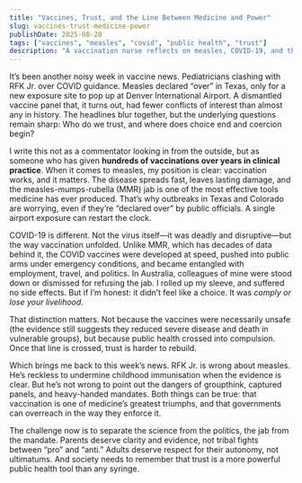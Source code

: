 ```yaml
---
title: "Vaccines, Trust, and the Line Between Medicine and Power"
slug: vaccines-trust-medicine-power
publishDate: 2025-08-20
tags: ["vaccines", "measles", "covid", "public health", "trust"]
description: "A vaccination nurse reflects on measles, COVID-19, and the line between medicine and government overreach."
---
```


It’s been another noisy week in vaccine news. Pediatricians clashing with RFK Jr. over COVID guidance. Measles declared “over” in Texas, only for a new exposure site to pop up at Denver International Airport. A dismantled vaccine panel that, it turns out, had fewer conflicts of interest than almost any in history. The headlines blur together, but the underlying questions remain sharp: Who do we trust, and where does choice end and coercion begin?

I write this not as a commentator looking in from the outside, but as someone who has given **hundreds of vaccinations over years in clinical practice**. When it comes to measles, my position is clear: vaccination works, and it matters. The disease spreads fast, leaves lasting damage, and the measles-mumps-rubella (MMR) jab is one of the most effective tools medicine has ever produced. That’s why outbreaks in Texas and Colorado are worrying, even if they’re “declared over” by public officials. A single airport exposure can restart the clock.  

COVID-19 is different. Not the virus itself—it was deadly and disruptive—but the way vaccination unfolded. Unlike MMR, which has decades of data behind it, the COVID vaccines were developed at speed, pushed into public arms under emergency conditions, and became entangled with employment, travel, and politics. In Australia, colleagues of mine were stood down or dismissed for refusing the jab. I rolled up my sleeve, and suffered no side effects. But if I’m honest: it didn’t feel like a choice. It was *comply or lose your livelihood*.  

That distinction matters. Not because the vaccines were necessarily unsafe (the evidence still suggests they reduced severe disease and death in vulnerable groups), but because public health crossed into compulsion. Once that line is crossed, trust is harder to rebuild.  

Which brings me back to this week’s news. RFK Jr. is wrong about measles. He’s reckless to undermine childhood immunisation when the evidence is clear. But he’s not wrong to point out the dangers of groupthink, captured panels, and heavy-handed mandates. Both things can be true: that vaccination is one of medicine’s greatest triumphs, and that governments can overreach in the way they enforce it.  

The challenge now is to separate the science from the politics, the jab from the mandate. Parents deserve clarity and evidence, not tribal fights between “pro” and “anti.” Adults deserve respect for their autonomy, not ultimatums. And society needs to remember that trust is a more powerful public health tool than any syringe.  
